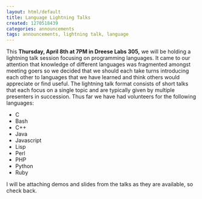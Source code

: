 ```yaml
---
layout: html/default
title: Language Lightning Talks
created: 1270518439
categories: announcements
tags: announcements, lightning talk, language
---
```

This **Thursday, April 8th at 7PM in Dreese Labs 305,** we will be holding a lightning talk session focusing on programming languages. It came to our attention that knowledge of different languages was fragmented amongst meeting goers so we decided that we should each take turns introducing each other to languages that we have learned and think others would appreciate or find useful. The lightning talk format consists of short talks that each focus on a single topic and are typically given by multiple presenters in succession. Thus far we have had volunteers for the following languages:

*   C
*   Bash
*   C++
*   Java
*   Javascript
*   Lisp
*   Perl
*   PHP
*   Python
*   Ruby

I will be attaching demos and slides from the talks as they are available, so check back.
